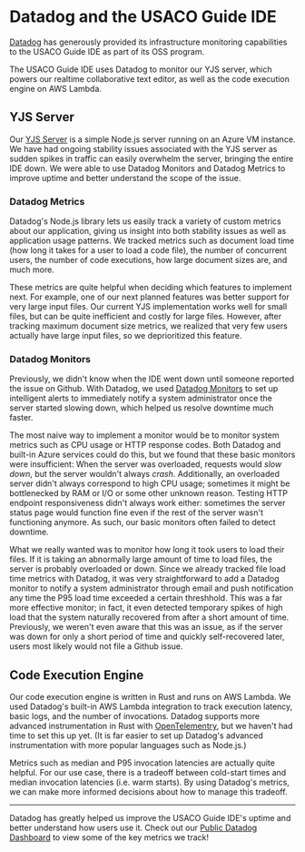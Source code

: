 # Datadog and the USACO Guide IDE

[Datadog](https://www.datadoghq.com/) has generously provided its infrastructure monitoring capabilities to the USACO Guide IDE as part of its OSS program.

The USACO Guide IDE uses Datadog to monitor our YJS server, which powers our realtime collaborative text editor, as well as the code execution engine on AWS Lambda.

## YJS Server

Our [YJS Server](https://github.com/cpinitiative/ide-yjs) is a simple Node.js server running on an Azure VM instance. We have had ongoing stability issues associated with the YJS server as sudden spikes in traffic can easily overwhelm the server, bringing the entire IDE down. We were able to use Datadog Monitors and Datadog Metrics to improve uptime and better understand the scope of the issue.

### Datadog Metrics

Datadog's Node.js library lets us easily track a variety of custom metrics about our application, giving us insight into both stability issues as well as application usage patterns. We tracked metrics such as document load time (how long it takes for a user to load a code file), the number of concurrent users, the number of code executions, how large document sizes are, and much more.

These metrics are quite helpful when deciding which features to implement next. For example, one of our next planned features was better support for very large input files. Our current YJS implementation works well for small files, but can be quite inefficient and costly for large files. However, after tracking maximum document size metrics, we realized that very few users actually have large input files, so we deprioritized this feature.

### Datadog Monitors

Previously, we didn't know when the IDE went down until someone reported the issue on Github. With Datadog, we used [Datadog Monitors](https://docs.datadoghq.com/monitors/) to set up intelligent alerts to immediately notify a system administrator once the server started slowing down, which helped us resolve downtime much faster.

The most naive way to implement a monitor would be to monitor system metrics such as CPU usage or HTTP response codes. Both Datadog and built-in Azure services could do this, but we found that these basic monitors were insufficient: When the server was overloaded, requests would _slow down_, but the server wouldn't always _crash_. Additionally, an overloaded server didn't always correspond to high CPU usage; sometimes it might be bottlenecked by RAM or I/O or some other unknown reason. Testing HTTP endpoint responsiveness didn't always work either: sometimes the server status page would function fine even if the rest of the server wasn't functioning anymore. As such, our basic monitors often failed to detect downtime.

What we really wanted was to monitor how long it took users to load their files. If it is taking an abnormally large amount of time to load files, the server is probably overloaded or down. Since we already tracked file load time metrics with Datadog, it was very straightforward to add a Datadog monitor to notify a system administrator through email and push notification any time the P95 load time exceeded a certain threshhold. This was a far more effective monitor; in fact, it even detected temporary spikes of high load that the system naturally recovered from after a short amount of time. Previously, we weren't even aware that this was an issue, as if the server was down for only a short period of time and quickly self-recovered later, users most likely would not file a Github issue.

## Code Execution Engine

Our code execution engine is written in Rust and runs on AWS Lambda. We used Datadog's built-in AWS Lambda integration to track execution latency, basic logs, and the number of invocations. Datadog supports more advanced instrumentation in Rust with [OpenTelementry](https://docs.datadoghq.com/tracing/trace_collection/custom_instrumentation/rust/), but we haven't had time to set this up yet. (It is far easier to set up Datadog's advanced instrumentation with more popular languages such as Node.js.)

Metrics such as median and P95 invocation latencies are actually quite helpful. For our use case, there is a tradeoff between cold-start times and median invocation latencies (i.e. warm starts). By using Datadog's metrics, we can make more informed decisions about how to manage this tradeoff.

---

Datadog has greatly helped us improve the USACO Guide IDE's uptime and better understand how users use it. Check out our [Public Datadog Dashboard](https://p.datadoghq.com/sb/fbf273aa-1551-11ef-87da-da7ad0900002-1c22ffc7d27083c1529726831826065e) to view some of the key metrics we track!
